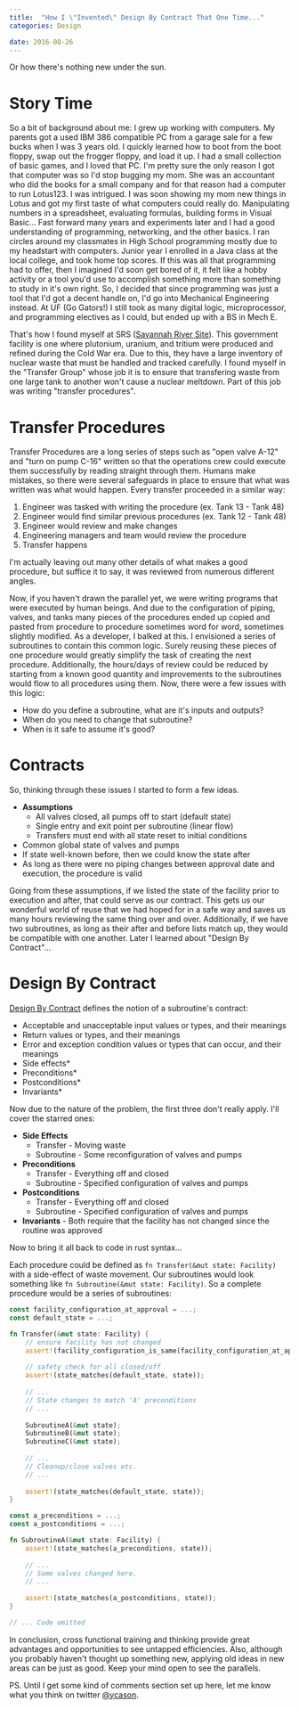 ```yaml
---
title:  "How I \"Invented\" Design By Contract That One Time..."
categories: Design

date: 2016-08-26
---
```


Or how there's nothing new under the sun.

Story Time
============

So a bit of background about me: I grew up working with computers.  My parents got a used IBM 386 compatible PC from a garage sale for a few bucks when I was 3 years old.  I quickly learned how to boot from the boot floppy, swap out the frogger floppy, and load it up.  I had a small collection of basic games, and I loved that PC.  I'm pretty sure the only reason I got that computer was so I'd stop bugging my mom.  She was an accountant who did the books for a small company and for that reason had a computer to run Lotus123.  I was intrigued.  I was soon showing my mom new things in Lotus and got my first taste of what computers could really do.  Manipulating numbers in a spreadsheet, evaluating formulas, building forms in Visual Basic...  Fast forward many years and experiments later and I had a good understanding of programming, networking, and the other basics.  I ran circles around my classmates in High School programming mostly due to my headstart with computers.  Junior year I enrolled in a Java class at the local college, and took home top scores.  If this was all that programming had to offer, then I imagined I'd soon get bored of it, it felt like a hobby activity or a tool you'd use to accomplish something more than something to study in it's own right.  So, I decided that since programming was just a tool that I'd got a decent handle on, I'd go into Mechanical Engineering instead.  At UF (Go Gators!) I still took as many digital logic, microprocessor, and programming electives as I could, but ended up with a BS in Mech E.  

That's how I found myself at SRS ([Savannah River Site](https://en.wikipedia.org/wiki/Savannah_River_Site)).  This government facility is one where plutonium, uranium, and tritium were produced and refined during the Cold War era.  Due to this, they have a large inventory of nuclear waste that must be handled and tracked carefully.  I found myself in the "Transfer Group" whose job it is to ensure that transfering waste from one large tank to another won't cause a nuclear meltdown.  Part of this job was writing "transfer procedures".

Transfer Procedures
=====================

Transfer Procedures are a long series of steps such as "open valve A-12" and "turn on pump C-16" written so that the operations crew could execute them successfully by reading straight through them.  Humans make mistakes, so there were several safeguards in place to ensure that what was written was what would happen.  Every transfer proceeded in a similar way:

1. Engineer was tasked with writing the procedure (ex. Tank 13 - Tank 48)
2. Engineer would find similar previous procedures (ex. Tank 12 - Tank 48)
3. Engineer would review and make changes
4. Engineering managers and team would review the procedure
5. Transfer happens

I'm actually leaving out many other details of what makes a good procedure, but suffice it to say, it was reviewed from numerous different angles.

Now, if you haven't drawn the parallel yet, we were writing programs that were executed by human beings.  And due to the configuration of piping, valves, and tanks many pieces of the procedures ended up copied and pasted from procedure to procedure sometimes word for word, sometimes slightly modified.  As a developer, I balked at this.  I envisioned a series of subroutines to contain this common logic.  Surely reusing these pieces of one procedure would greatly simplify the task of creating the next procedure.  Additionally, the hours/days of review could be reduced by starting from a known good quantity and improvements to the subroutines would flow to all procedures using them.  Now, there were a few issues with this logic: 

* How do you define a subroutine, what are it's inputs and outputs?
* When do you need to change that subroutine?
* When is it safe to assume it's good?

Contracts
===========

So, thinking through these issues I started to form a few ideas.  

* **Assumptions**
	* All valves closed, all pumps off to start (default state)
	* Single entry and exit point per subroutine (linear flow)
	* Transfers must end with all state reset to initial conditions
* Common global state of valves and pumps
* If state well-known before, then we could know the state after
* As long as there were no piping changes between approval date and execution, the procedure is valid

Going from these assumptions, if we listed the state of the facility prior to execution and after, that could serve as our contract.  This gets us our wonderful world of reuse that we had hoped for in a safe way and saves us many hours reviewing the same thing over and over.  Additionally, if we have two subroutines, as long as their after and before lists match up, they would be compatible with one another.  Later I learned about "Design By Contract"...

Design By Contract
====================

[Design By Contract](https://en.wikipedia.org/wiki/Design_by_contract) defines the notion of a subroutine's contract:

* Acceptable and unacceptable input values or types, and their meanings
* Return values or types, and their meanings
* Error and exception condition values or types that can occur, and their meanings
* Side effects*
* Preconditions*
* Postconditions*
* Invariants*

Now due to the nature of the problem, the first three don't really apply. I'll cover the starred ones:

* **Side Effects**
	* Transfer - Moving waste
	* Subroutine - Some reconfiguration of valves and pumps
* **Preconditions**
	* Transfer - Everything off and closed
	* Subroutine - Specified configuration of valves and pumps
* **Postconditions**
	* Transfer - Everything off and closed
	* Subroutine - Specified configuration of valves and pumps
* **Invariants** - Both require that the facility has not changed since the routine was approved

Now to bring it all back to code in rust syntax...

Each procedure could be defined as `fn Transfer(&mut state: Facility)` with a side-effect of waste movement.  Our subroutines would look something like `fn Subroutine(&mut state: Facility)`.  So a complete procedure would be a series of subroutines:

```rust
const facility_configuration_at_approval = ...;
const default_state = ...;

fn Transfer(&mut state: Facility) {
	// ensure facility has not changed
	assert!(facility_configuration_is_same(facility_configuration_at_approval));
	
	// safety check for all closed/off
	assert!(state_matches(default_state, state));
	
	// ...
	// State changes to match 'A' preconditions
	// ...
	
	SubroutineA(&mut state);
	SubroutineB(&mut state);
	SubroutineC(&mut state);
	
	// ...
	// Cleanup/close valves etc.
	// ...
	
	assert!(state_matches(default_state, state));
}

const a_preconditions = ...;
const a_postconditions = ...;

fn SubroutineA(&mut state: Facility) {
	assert!(state_matches(a_preconditions, state));
	
	// ...
	// Some valves changed here.
	// ...
	
	assert!(state_matches(a_postconditions, state));
}

// ... Code omitted
```

In conclusion, cross functional training and thinking provide great advantages and opportunities to see untapped efficiencies.  Also, although you probably haven't thought up something new, applying old ideas in new areas can be just as good.  Keep your mind open to see the parallels.

PS. Until I get some kind of comments section set up here, let me know what you think on twitter [@ycason](https://twitter.com/ycason).
